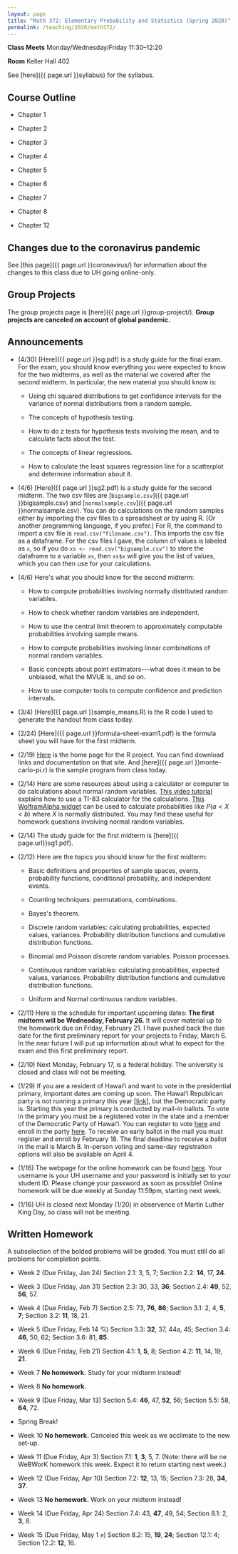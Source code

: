 ```yaml
---
layout: page
title: "Math 372: Elementary Probability and Statistics (Spring 2020)"
permalink: /teaching/2020/math372/
---
```


**Class Meets** Monday/Wednesday/Friday 11:30–12:20

**Room** Keller Hall 402

See [here]({{ page.url }}syllabus) for the syllabus.

Course Outline
------

* Chapter 1

* Chapter 2

* Chapter 3

* Chapter 4

* Chapter 5

* Chapter 6

* Chapter 7

* Chapter 8

* Chapter 12

Changes due to the coronavirus pandemic
-------

See [this page]({{ page.url }}coronavirus/) for information about the changes to this class due to UH going online-only.

Group Projects
-----

The group projects page is [here]({{ page.url }}group-project/). **Group projects are canceled on account of global pandemic.**

Announcements
-------------

* (4/30) [Here]({{ page.url }}sg.pdf) is a study guide for the final exam. For the exam, you should know everything you were expected to know for the two midterms, as well as the material we covered after the second midterm. In particular, the new material you should know is:

    * Using chi squared distributions to get confidence intervals for the variance of normal distributions from a random sample.
	
	* The concepts of hypothesis testing.
	
	* How to do z tests for hypothesis tests involving the mean, and to calculate facts about the test.
	
	* The concepts of linear regressions.
	
	* How to calculate the least squares regression line for a scatterplot and determine information about it.

* (4/6) [Here]({{ page.url }}sg2.pdf) is a study guide for the second midterm. The two csv files are [`bigsample.csv`]({{ page.url }}bigsample.csv) and [`normalsample.csv`]({{ page.url }}normalsample.csv). You can do calculations on the random samples either by importing the csv files to a spreadsheet or by using R. (Or another programming language, if you prefer.) For R, the command to import a csv file is `read.csv("filename.csv")`. This imports the csv file as a dataframe. For the csv files I gave, the column of values is labeled as `x`, so if you do `xs <- read.csv("bigsample.csv")` to store the dataframe to a variable `xs`, then `xs$x` will give you the list of values, which you can then use for your calculations.

* (4/6) Here's what you should know for the second midterm:

    * How to compute probabilities involving normally distributed random variables.
	
	* How to check whether random variables are independent.
	
	* How to use the central limit theorem to approximately computable probabilities involving sample means.
	
	* How to compute probabilities involving linear combinations of normal random variables.
	
	* Basic concepts about point estimators---what does it mean to be unbiased, what the MVUE is, and so on.
	
	* How to use computer tools to compute confidence and prediction intervals.

* (3/4) [Here]({{ page.url }}sample_means.R) is the R code I used to generate the handout from class today.

* (2/24) [Here]({{ page.url }}formula-sheet-exam1.pdf) is the formula sheet you will have for the first midterm.

* (2/19) [Here](https://www.r-project.org/) is the home page for the R project. You can find download links and documentation on that site. And [here]({{ page.url }}monte-carlo-pi.r) is the sample program from class today.

* (2/14) Here are some resources about using a calculator or computer to do calculations about normal random variables. [This video tutorial](https://www.youtube.com/watch?v=6kPmX3nNlyw) explains how to use a TI-83 calculator for the calculations. [This WolframAlpha widget](https://www.wolframalpha.com/widgets/gallery/view.jsp?id=98b17f068d5d9b7668e19fb8ae470841) can be used to calculate probabilities like $P(a < X  < b)$ where $X$ is normally distributed. You may find these useful for homework questions involving normal random variables.

* (2/14) The study guide for the first midterm is [here]({{ page.url}}sg1.pdf).

* (2/12) Here are the topics you should know for the first midterm:

    * Basic definitions and properties of sample spaces, events, probability functions, conditional probability, and independent events.

    * Counting techniques: permutations, combinations.

    * Bayes's theorem.

    * Discrete random variables: calculating probabilities, expected values, variances. Probability distribution functions and cumulative distribution functions.

    * Binomial and Poisson discrete random variables. Poisson processes.

    * Continuous random variables: calculating probabilities, expected values, variances. Probability distribution functions and cumulative distribution functions.

    * Uniform and Normal continuous random variables.


* (2/11) Here is the schedule for important upcoming dates: **The first midterm will be Wednesday, February 26.** It will cover material up to the homework due on Friday, February 21. I have pushed back the due date for the first preliminary report for your projects to Friday, March 6. In the near future I will put up information about what to expect for the exam and this first preliminary report.

* (2/10) Next Monday, February 17, is a federal holiday. The university is closed and class will not be meeting.

* (1/29) If you are a resident of Hawaiʻi and want to vote in the presidential primary, important dates are coming up soon. The Hawaiʻi Republican party is not running a primary this year [[link](https://thehill.com/homenews/campaign/474243-hawaii-gop-cancels-presidential-preference-poll-and-commits-delegates-to)], but the Democratic party is. Starting this year the primary is conducted by mail-in ballots. To vote in the primary you must be a registered voter in the state and a member of the Democratic Party of Hawaiʻi. You can register to vote [here](https://olvr.hawaii.gov) and enroll in the party [here](https://hawaiidemocrats.org). To receive an early ballot in the mail you must register and enroll by February 18. The final deadline to receive a ballot in the mail is March 8. In-person voting and same-day registration options will also be available on April 4.

* (1/16) The webpage for the online homework can be found [here](https://webwork.oer.hawaii.edu/webwork2/Math_372_Spring_2020_Williams/). Your username is your UH username and your password is initially set to your student ID. Please change your password as soon as possible! Online homework will be due weekly at Sunday 11:59pm, starting next week.

* (1/16) UH is closed next Monday (1/20) in observence of Martin Luther King Day, so class will not be meeting.


Written Homework
-------

A subselection of the bolded problems will be graded. You must still do all problems for completion points.

* Week 2 (Due Friday, Jan 24) Section 2.1: 3, 5, 7; Section 2.2: **14**, 17, **24**.

* Week 3 (Due Friday, Jan 31) Section 2.3: 30, 33, **36**; Section 2.4: **49**, 52, **56**, 57.

* Week 4 (Due Friday, Feb 7) Section 2.5: 73, **76**, **86**; Section 3.1: 2, 4, **5**, **7**; Section 3.2: **11**, 18, 21.

* Week 5 (Due Friday, Feb 14 💘) Section 3.3: **32**, 37, 44a, 45; Section 3.4: **46**, 50, 62; Section 3.6: 81, **85**.

* Week 6 (Due Friday, Feb 21) Section 4.1: **1**, **5**, 8; Section 4.2: **11**, 14, 19, **21**.

* Week 7 **No homework.** Study for your midterm instead!

* Week 8 **No homework.**

* Week 9 (Due Friday, Mar 13) Section 5.4: **46**, 47, **52**, 56; Section 5.5: 58, **64**, 72.

* Spring Break!

* Week 10 **No homework.** Canceled this week as we acclimate to the new set-up.

* Week 11 (Due Friday, Apr 3) Section 7.1: **1**, **3**, 5, 7. (Note: there will be ne WeBWorK homework this week. Expect it to return starting next week.)

* Week 12 (Due Friday, Apr 10) Section 7.2: **12**, 13, 15; Section 7.3: 28, **34**, **37**.

* Week 13 **No homework.** Work on your midterm instead!

* Week 14 (Due Friday, Apr 24) Section 7.4: 43, **47**, 49, 54; Section 8.1: 2, **3**, 8.

* Week 15 (Due Friday, May 1 ✊) Section 8.2: 15, **19**, **24**; Section 12.1: 4; Section 12.2: **12**, 16.


